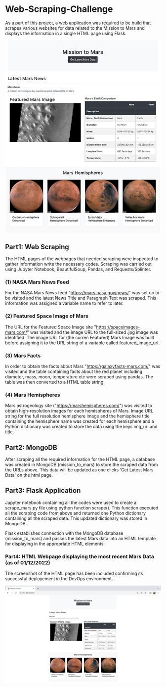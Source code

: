 # Web-Scraping-Challenge

As a part of this project, a web application was required to be build that scrapes various websites for data related to the Mission to Mars and displays the information in a single HTML page using Flask. 

![alt text](https://github.com/fbrowther/Web-Scraping-Challenge/blob/main/Cropped%20Screenshot.png)

## Part1: Web Scraping 

The HTML pages of the webpages that needed scraping were inspected to gather information write the necessary codes. Scraping was carried out using Jupyter Notebook, BeautifulSoup, Pandas, and Requests/Splinter.

### (1) NASA Mars News Feed

For the NASA Mars News feed "https://mars.nasa.gov/news/" was set up to be visited and the latest News Title and Paragraph Text was scraped. This information was assigned a variable name to refer to later. 

### (2) Featured Space Image of Mars

The URL for the Featured Space Image site "https://spaceimages-mars.com/" was visited and the image URL to the full-sized .jpg image was identified.
The image URL for (the curren Featured) Mars Image was built before assigning it to the URL string of a variable called featured_image_url. 

### (3) Mars Facts

In order to obtain the facts about Mars "https://galaxyfacts-mars.com/" was visited and the table containing facts about the red planet including diameter, mass, moon, temperature etc were scraped using pandas. The table was then converted to a HTML table string.

### (4) Mars Hemispheres

Mars astrogeology site ("https://marshemispheres.com/") was visited to obtain high-resolution images for each hemispheres of Mars. Image URL string for the full resolution hemisphere image and the hemisphere title containing the hemisphere name was created for each hemisphere and a Python dictionary was created to store the data using the keys img_url and title.


## Part2: MongoDB 

After scraping all the required information for the HTML page, a database was created in MongoDB (mission_to_mars) to store the scraped data from the URLs above. This data will be updated as one clicks 'Get Latest Mars Data' on the html page.


## Part3: Flask Application

Jupyter notebook containing  all the codes were used to create a scrape_mars.py file using python function scrape(). This function executed all the scraping code from above and returned one Python dictionary containing all the scraped data. This updated dictionary was stored in MongoDB. 

Flask establishes connection with the MongoDB database (mission_to_mars) and passes the latest Mars data into an HTML template for displaying in the appropriate HTML elements. 


### Part4: HTML Webpage displaying the most recent Mars Data (as of 01/12/2022)
The screenshot of the HTML page has been included confirming its successful deployement in the DevOps environment.

![alt text](https://github.com/fbrowther/Web-Scraping-Challenge/blob/main/Deployed%20Webscraping%20App%20Page.png)






